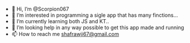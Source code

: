 - 👋 Hi, I’m @Scorpion067
- 👀 I’m interested in programming a sigle app that has many finctions... 
- 🌱 I’m currently learning both JS and KT..
- 💞️ I’m looking help in any way possible to get this app made and running
- 📫 How to reach me shafrawji67@gmail.com

<!---
Scorpion067/Scorpion067 is a ✨ special ✨ repository because its `README.md` (this file) appears on your GitHub profile.
You can click the Preview link to take a look at your changes.
--->
